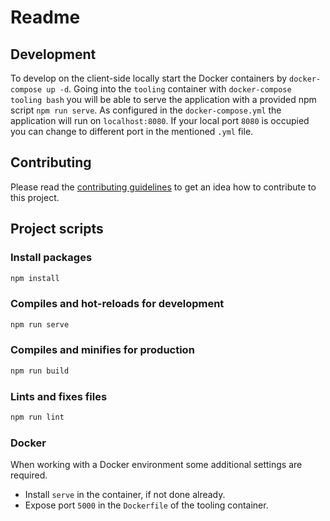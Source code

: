 # Readme

## Development

To develop on the client-side locally start the Docker containers by `docker-compose up -d`. Going into the `tooling` container with `docker-compose tooling bash` you will be able to serve the application with a provided npm script `npm run serve`. As configured in the `docker-compose.yml` the application will run on `localhost:8080`. If your local port `8080` is occupied you can change to different port in the mentioned `.yml` file.

## Contributing

Please read the [contributing guidelines](CONTRIBUTING.md) to get an idea how to contribute to this project.

## Project scripts

### Install packages

```bash
npm install
```

### Compiles and hot-reloads for development

```bash
npm run serve
```

### Compiles and minifies for production

```bash
npm run build
```

### Lints and fixes files

```bash
npm run lint
```

### Docker

When working with a Docker environment some additional settings are required.

- Install `serve` in the container, if not done already.
- Expose port `5000` in the `Dockerfile` of the tooling container.

